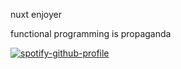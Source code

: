 nuxt enjoyer

functional programming is propaganda

[![spotify-github-profile](https://spotify-github-profile.vercel.app/api/view?uid=31lczambagv3gtwoeujuws6qtvpq&cover_image=true&theme=natemoo-re&show_offline=true&background_color=121212&interchange=true&bar_color=53b14f&bar_color_cover=false)](https://spotify-github-profile.vercel.app/api/view?uid=31lczambagv3gtwoeujuws6qtvpq&redirect=true)
